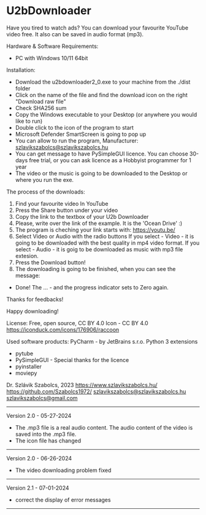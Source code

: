 # U2bDownloader
Have you tired to watch ads? You can download your favourite YouTube video free. It also can be saved in audio format (mp3).

Hardware & Software Requirements:
- PC with Windows 10/11 64bit

Installation:

- Download the u2bdownloader2_0.exe to your machine from the ./dist folder
- Click on the name of the file and find the download icon on the right "Download raw file"
- Check SHA256 sum
- Copy the Windows executable to your Desktop (or anywhere you would like to run)
- Double click to the icon of the program to start
- Microsoft Defender SmartScreen is going to pop up
- You can allow to run the program, Manufacturer: szlavikszabolcs@szlavikszabolcs.hu
- You can get message to have PySimpleGUI licence. You can choose 30-days free trial, or
  you can ask licence as a Hobbyist programmer for 1 year
- The video or the music is going to be downloaded to the Desktop or where you run the exe.

The process of the downloads:
1. Find your favourite video In YouTube
2. Press the Share button under your video
3. Copy the link to the textbox of your U2b Downloader
4. Please, write over the link of the example. It is the 'Ocean Drive' :)
5. The program is cheching your link starts with: https://youtu.be/
6. Select Video or Audio with the radio buttons
If you select - Video - it is going to be downloaded with the best quality in mp4 video format.
If you select - Audio - it is goig to be downloaded as music with mp3 file extesion.
7. Press the Download button!
8. The downloading is going to be finished, when you can see the message:
- Done! The ... - 
and the progress indicator sets to Zero again.

Thanks for feedbacks!

Happy downloading!

License: Free, open source, CC BY 4.0
Icon - CC BY 4.0 https://iconduck.com/icons/176906/raccoon

Used software products:
PyCharm - by JetBrains s.r.o.
Python 3 extensions
- pytube
- PySimpleGUI - Special thanks for the licence
- pyinstaller
- moviepy

Dr. Szlávik Szabolcs, 2023
https://www.szlavikszabolcs.hu/
https://github.com/Szabolcs1972/
szlavikszabolcs@szlavikszabolcs.hu
szlavikszabolcs@gmail.com

*****************************************************************************************************
Version 2.0 - 05-27-2024

- The .mp3 file is a real audio content. The audio content of the video is saved into the .mp3 file.
- The icon file has changed 
*****************************************************************************************************

Version 2.0 - 06-26-2024

- The video downloading problem fixed
*****************************************************************************************************

Version 2.1 - 07-01-2024

- correct the display of error messages
*****************************************************************************************************